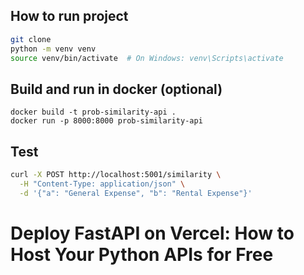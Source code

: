 ## How to run project 

```bash
git clone
python -m venv venv
source venv/bin/activate  # On Windows: venv\Scripts\activate
```

## Build and run in docker (optional)
```
docker build -t prob-similarity-api .
docker run -p 8000:8000 prob-similarity-api
```

## Test
```bash
curl -X POST http://localhost:5001/similarity \
  -H "Content-Type: application/json" \
  -d '{"a": "General Expense", "b": "Rental Expense"}'
```

# Deploy FastAPI on Vercel: How to Host Your Python APIs for Free     